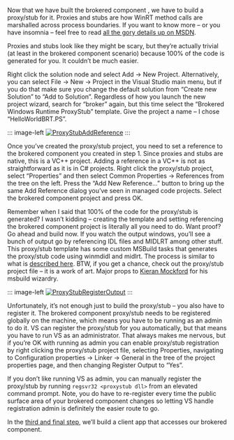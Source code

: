 Now that we have built the brokered component , we have to build a
proxy/stub for it. Proxies and stubs are how WinRT method calls are
marshalled across process boundaries. If you want to know more – or you
have insomnia – feel free to read [all the gory details up on
MSDN](http://msdn.microsoft.com/en-us/library/windows/desktop/ms692621(v=vs.85).aspx).

Proxies and stubs look like they might be scary, but they’re actually
trivial (at least in the brokered component scenario) because 100% of
the code is generated for you. It couldn’t be much easier.

Right click the solution node and select Add -\> New Project.
Alternatively, you can select File -\> New -\> Project in the Visual
Studio main menu, but if you do that make sure you change the default
solution from “Create new Solution” to “Add to Solution”. Regardless of
how you launch the new project wizard, search for “broker” again, but
this time select the “Brokered Windows Runtime ProxyStub” template. Give
the project a name – I chose “HelloWorldBRT.PS”.

::: image-left
[![ProxyStubAddReference](http://image.devhawk.net/blog-content/20140425-brokered-winrt-components-step-two/ProxyStubAddReference-300x174.png)](http://image.devhawk.net/blog-content/20140425-brokered-winrt-components-step-two/ProxyStubAddReference.png) 
:::

Once you’ve created the proxy/stub project, you need to set a reference to
the brokered component you created in step 1. Since proxies and stubs
are native, this is a VC++ project. Adding a reference in a VC++ is not
as straightforward as it is in C\# projects. Right click the proxy/stub
project, select “Properties” and then select Common Properties -\>
References from the tree on the left. Press the “Add New Reference…”
button to bring up the same Add Reference dialog you’ve seen in managed
code projects. Select the brokered component project and press OK.

Remember when I said that 100% of the code for the proxy/stub is
generated? I wasn’t kidding – creating the template and setting
referencing the brokered component project is literally all you need to
do. Want proof? Go ahead and build now. If you watch the output windows,
you’ll see a bunch of output go by referencing IDL files and MIDLRT
among other stuff. This proxy/stub template has some custom MSBuild
tasks that generates the proxy/stub code using winmdidl and midlrt. The
process is similar to what is [described
here](http://msdn.microsoft.com/en-us/library/dn481253.aspx). BTW, if
you get a chance, check out the proxy/stub project file – it is a work
of art. Major props to [Kieran
Mockford](http://www.linkedin.com/pub/kieran-mockford/4/77/110) for his
msbuild wizardry.

::: image-left
[![ProxyStubRegisterOutput](http://image.devhawk.net/blog-content/20140425-brokered-winrt-components-step-two/ProxyStubRegisterOutput-300x174.png)](http://image.devhawk.net/blog-content/20140425-brokered-winrt-components-step-two/ProxyStubRegisterOutput.png) 
:::

Unfortunately, it’s not enough just to build the proxy/stub – you also have to register
it. The brokered component proxy/stub needs to be registered globally on
the machine, which means you have to be running as an admin to do it. VS
can register the proxy/stub for you automatically, but that means you
have to run VS as an administrator. That always makes me nervous, but if
you’re OK with running as admin you can enable proxy/stub registration
by right clicking the proxy/stub project file, selecting Properties,
navigating to Configuration properties -\> Linker -\> General in the
tree of the project properties page, and then changing Register Output
to “Yes”.

If you don’t like running VS as admin, you can manually register the
proxy/stub by running ``regsvr32 <proxystub dll>`` from an elevated
command prompt. Note, you do have to re-register every time the public
surface area of your brokered component changes so letting VS handle
registration admin is definitely the easier route to go.

In the [third and final
step](http://devhawk.net/2014/04/25/brokered-winrt-components-step-three),
we’ll build a client app that accesses our brokered component.
